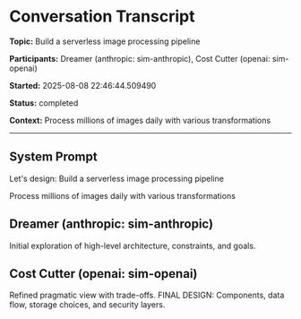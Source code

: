 # Conversation Transcript

**Topic:** Build a serverless image processing pipeline

**Participants:** Dreamer (anthropic: sim-anthropic), Cost Cutter (openai: sim-openai)

**Started:** 2025-08-08 22:46:44.509490

**Status:** completed

**Context:** Process millions of images daily with various transformations

---

## System Prompt

Let's design: Build a serverless image processing pipeline

Process millions of images daily with various transformations

## Dreamer (anthropic: sim-anthropic)

Initial exploration of high-level architecture, constraints, and goals.

## Cost Cutter (openai: sim-openai)

Refined pragmatic view with trade-offs. FINAL DESIGN: Components, data flow, storage choices, and security layers.

